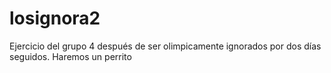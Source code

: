 # losignora2
Ejercicio del grupo 4 después de ser olimpicamente ignorados por dos días seguidos. Haremos un perrito
